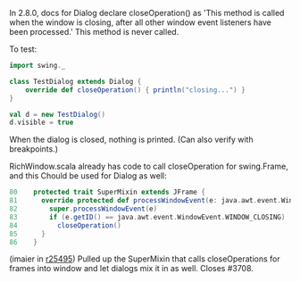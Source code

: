 In 2.8.0, docs for Dialog declare closeOperation() as 'This method is called when the window is closing, after all other window event listeners have been processed.'  This method is never called.

To test:

```scala
import swing._

class TestDialog extends Dialog {
	override def closeOperation() { println("closing...") }
}

val d = new TestDialog()
d.visible = true
```

When the dialog is closed, nothing is printed.  (Can also verify with breakpoints.)

RichWindow.scala already has code to call closeOperation for swing.Frame, and this Chould be used for Dialog as well:
```scala
80	  protected trait SuperMixin extends JFrame {
81	    override protected def processWindowEvent(e: java.awt.event.WindowEvent) {
82	      super.processWindowEvent(e)
83	      if (e.getID() == java.awt.event.WindowEvent.WINDOW_CLOSING)
84	        closeOperation()
85	    }
86	  }
```
(imaier in [r25495](https://codereview.scala-lang.org/fisheye/changelog/scala-svn?cs=25495)) Pulled up the SuperMixin that calls closeOperations for frames into window and let dialogs mix it in as well. Closes #3708.
